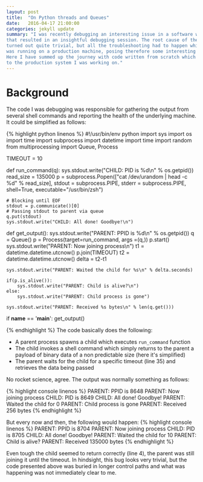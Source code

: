 ```yaml
---
layout: post
title:  "On Python threads and Queues"
date:   2016-04-17 21:00:00
categories: jekyll update
summary: "I was recently debugging an interesting issue in a software written in Python
that resulted in an insightful debugging session. The root cause of the bug itself
turned out quite trivial, but all the troubleshooting had to happen while the software
was running on a production machine, posing therefore some interesting challenges.
Here I have summed up the journey with code written from scratch which is equivalent
to the production system I was working on."
---
```


Background
=======
The code I was debugging was responsible for gathering the output from several 
shell commands and reporting the health of the underlying machine. It could be
simplified as follows:

{% highlight python linenos %}
#!/usr/bin/env python
import sys
import os
import time
import subprocess
import datetime
import time
import random
from multiprocessing import Queue, Process

TIMEOUT = 10

def run_command(q):
    sys.stdout.write("CHILD: PID is %d\n" % os.getpid())
    read_size = 135000
    p = subprocess.Popen(["cat /dev/urandom | head -c %d" % read_size], 
                         stdout = subprocess.PIPE,
                         stderr = subprocess.PIPE,
                         shell=True,
                         executable="/usr/bin/zsh")

    # Blocking until EOF
    stdout = p.communicate()[0]
    # Passing stdout to parent via queue
    q.put(stdout)
    sys.stdout.write("CHILD: All done! Goodbye!\n")

def get_output():
    sys.stdout.write("PARENT: PPID is %d\n" % os.getpid())
    q = Queue()
    p = Process(target=run_command, args =(q,))
    p.start()
    sys.stdout.write("PARENT: Now joining process\n")
    t1 = datetime.datetime.utcnow()
    p.join(TIMEOUT)
    t2 = datetime.datetime.utcnow()
    delta = t2-t1

    sys.stdout.write("PARENT: Waited the child for %s\n" % delta.seconds)

    if(p.is_alive()):
        sys.stdout.write("PARENT: Child is alive?\n")
    else:
        sys.stdout.write("PARENT: Child process is gone")

    sys.stdout.write("PARENT: Received %s bytes\n" % len(q.get()))

if __name__ == '__main__':
    get_output()

{% endhighlight %}
The code basically does the following:

 * A parent process spawns a child which executes `run_command` function
 * The child invokes a shell command which simply returns to the parent a payload 
   of binary data of a non predictable size (here it's simplified)
 * The parent waits for the child for a specific timeout (line 35)  and retrieves 
   the data being passed

No rocket science, agree. The output was normally something as follows:

{% highlight console linenos %}
PARENT: PPID is 8648
PARENT: Now joining process
CHILD: PID is 8649
CHILD: All done! Goodbye!
PARENT: Waited the child for 0
PARENT: Child process is gone
PARENT: Received 256 bytes
{% endhighlight %}

But every now and then, the following would happen:
{% highlight console linenos %}
PARENT: PPID is 8704
PARENT: Now joining process
CHILD: PID is 8705
CHILD: All done! Goodbye!
PARENT: Waited the child for 10
PARENT: Child is alive?
PARENT: Received 135000 bytes
{% endhighlight %}

Even tough the child seemed to return correctly (line 4), the parent was still
joining it until the timeout. In hindsight, this bug looks very trivial, but
the code presented above was buried in longer control paths and what was happening 
was not immediately clear to me.

